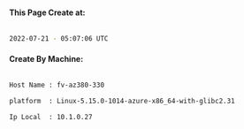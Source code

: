 
   
#### This Page Create at:

```bash

2022-07-21 - 05:07:06 UTC

```

#### Create By Machine:

```bash

Host Name : fv-az380-330

platform  : Linux-5.15.0-1014-azure-x86_64-with-glibc2.31

Ip Local  : 10.1.0.27

```

